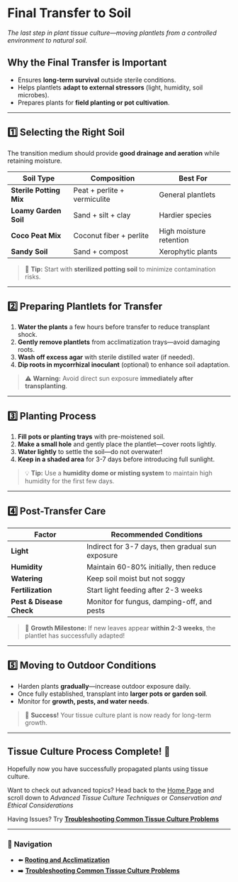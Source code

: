 # **Final Transfer to Soil**
_The last step in plant tissue culture—moving plantlets from a controlled environment to natural soil._

## **Why the Final Transfer is Important**
- Ensures **long-term survival** outside sterile conditions.
- Helps plantlets **adapt to external stressors** (light, humidity, soil microbes).
- Prepares plants for **field planting or pot cultivation**.

---

## **1️⃣ Selecting the Right Soil**
The transition medium should provide **good drainage and aeration** while retaining moisture.

| **Soil Type**           | **Composition**              | **Best For**            |
| ----------------------- | ---------------------------- | ----------------------- |
| **Sterile Potting Mix** | Peat + perlite + vermiculite | General plantlets       |
| **Loamy Garden Soil**   | Sand + silt + clay           | Hardier species         |
| **Coco Peat Mix**       | Coconut fiber + perlite      | High moisture retention |
| **Sandy Soil**          | Sand + compost               | Xerophytic plants       |

> 🌱 **Tip:** Start with **sterilized potting soil** to minimize contamination risks.

---

## **2️⃣ Preparing Plantlets for Transfer**
1. **Water the plants** a few hours before transfer to reduce transplant shock.
2. **Gently remove plantlets** from acclimatization trays—avoid damaging roots.
3. **Wash off excess agar** with sterile distilled water (if needed).
4. **Dip roots in mycorrhizal inoculant** (optional) to enhance soil adaptation.

> ⚠ **Warning:** Avoid direct sun exposure **immediately after transplanting**.

---

## **3️⃣ Planting Process**
1. **Fill pots or planting trays** with pre-moistened soil.
2. **Make a small hole** and gently place the plantlet—cover roots lightly.
3. **Water lightly** to settle the soil—do not overwater!
4. **Keep in a shaded area** for 3-7 days before introducing full sunlight.

> 💡 **Tip:** Use a **humidity dome or misting system** to maintain high humidity for the first few days.

---

## **4️⃣ Post-Transfer Care**
| **Factor** | **Recommended Conditions** |
|-----------|--------------------------|
| **Light** | Indirect for 3-7 days, then gradual sun exposure |
| **Humidity** | Maintain 60-80% initially, then reduce |
| **Watering** | Keep soil moist but not soggy |
| **Fertilization** | Start light feeding after 2-3 weeks |
| **Pest & Disease Check** | Monitor for fungus, damping-off, and pests |

> 🌿 **Growth Milestone:** If new leaves appear **within 2-3 weeks**, the plantlet has successfully adapted!

---

## **5️⃣ Moving to Outdoor Conditions**
- Harden plants **gradually**—increase outdoor exposure daily.
- Once fully established, transplant into **larger pots or garden soil**.
- Monitor for **growth, pests, and water needs**.

> 🚀 **Success!** Your tissue culture plant is now ready for long-term growth.

---

## **Tissue Culture Process Complete! 🎉**
Hopefully now you have successfully propagated plants using tissue culture.

Want to check out advanced topics? Head back to the [Home Page](/index.md) and scroll down to _Advanced Tissue Culture Techniques_ or _Conservation and Ethical Considerations_

Having Issues? Try **[Troubleshooting Common Tissue Culture Problems](/pages/troubleshooting-common-tissue-culture-problems.html)**

---

### 🔗 **Navigation**
- ⬅️ **[Rooting and Acclimatization](/pages/rooting-and-acclimatization.html)**
- ➡️ **[Troubleshooting Common Tissue Culture Problems](/pages/troubleshooting-common-tissue-culture-problems.html)**

